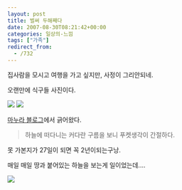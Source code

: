```yaml
---
layout: post
title: 벌써 두해째다
date: 2007-08-30T08:21:42+00:00
categories: 일상의-느낌
tags: ["가족"]
redirect_from:
  - /732
---
```


집사람을 모시고 여행을 가고 싶지만, 사정이 그리안되네.

오랜만에 식구들 사진이다.

<img src="http://pds5.egloos.com/pds/200708/16/87/b0037287_46c3182b64db3.jpg">

<img src="http://pds3.egloos.com/pds/200708/16/87/b0037287_46c3199d16833.jpg">

<a href="http://tiyny.egloos.com" target="_blank">마누라 블로그</a>에서 긁어왔다.

> 하늘에 떠다니는 커다란 구름을 보니 푸켓생각이 간절하다.

못 가본지가 27일이 되면 꼭 2년이되는구낭.

매일 매일 땅과 붙어있는 하늘을 보는게 일이었는데....

<img src="http://pds4.egloos.com/pds/200708/21/87/b0037287_46cabb1a12f04.jpg">


<div id=comments>
</div>
